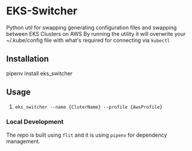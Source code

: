 # EKS-Switcher
Python util for swapping generating configuration files and swapping between EKS Clusters on AWS
By running the utility it will overwrite your ~/.kube/config file with what's required for connecting via `kubectl`

## Installation
pipenv install eks_switcher

## Usage
1. `eks_switcher --name {CluterName} --profile {AwsProfile}`

### Local Development
The repo is built using `flit` and it is using `pipenv` for dependency management.

